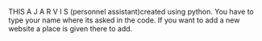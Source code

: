 THIS A J A R V I S (personnel assistant)created using python.
You have to type your name where its asked in the code.
If you want to add a new website a place is given there to add.
